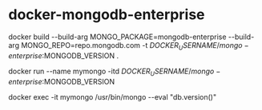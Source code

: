 # docker-mongodb-enterprise

docker build --build-arg MONGO_PACKAGE=mongodb-enterprise --build-arg MONGO_REPO=repo.mongodb.com -t $DOCKER_USERNAME/mongo-enterprise:$MONGODB_VERSION .

docker run --name mymongo -itd $DOCKER_USERNAME/mongo-enterprise:$MONGODB_VERSION

docker exec -it mymongo /usr/bin/mongo --eval "db.version()"

